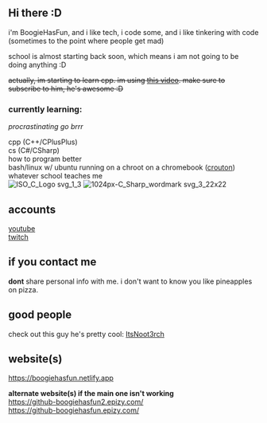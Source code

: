 ## Hi there :D
i'm BoogieHasFun, and i like tech, i code some, and i like tinkering with code (sometimes to the point where people get mad)

school is almost starting back soon, which means i am not going to be doing anything :D 

~~actually, im starting to learn cpp. im using [this video](https://www.youtube.com/watch?v=-TkoO8Z07hI). make sure to subscribe to him, he's awesome :D~~

### currently learning:
_procrastinating go brrr_ 

cpp (C++/CPlusPlus) 
<br> cs (C#/CSharp)
<br> how to program better
<br> bash/linux w/ ubuntu running on a chroot on a chromebook ([crouton](https://github.com/dnschneid/crouton))
<br> whatever school teaches me <br>
![ISO_C_Logo svg_1_3](https://github.com/BoogieHasFun/BoogieHasFun/assets/76754631/c182103a-5e95-4490-997e-e273fc8a17af) ![1024px-C_Sharp_wordmark svg_3_22x22](https://github.com/BoogieHasFun/BoogieHasFun/assets/76754631/736dc097-bafc-4a99-9a2f-0b15c819289c)

## accounts 
[youtube](https://youtube.com/@boogiehasfun)
<br>[twitch](https://twitch.tv/boogiehasfun)


## if you contact me
**dont** share personal info with me. i don't want to know you like pineapples on pizza.

## good people <br>
check out this guy he's pretty cool: [ItsNoot3rch](https://youtube.com/@ItsNoot3rch)

## website(s)
https://boogiehasfun.netlify.app 
<br>

<b> alternate website(s) if the main one isn't working </b> <br>
https://github-boogiehasfun2.epizy.com/ <br>
https://github-boogiehasfun.epizy.com/ <br>


